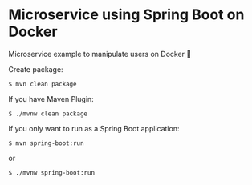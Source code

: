 # Microservice using Spring Boot on Docker
Microservice example to manipulate users on Docker 🐳

Create package:

```
$ mvn clean package
```
If you have Maven Plugin:
```
$ ./mvnw clean package
```
If you only want to run as a Spring Boot application:
```
$ mvn spring-boot:run
```
or 
```
$ ./mvnw spring-boot:run
```
